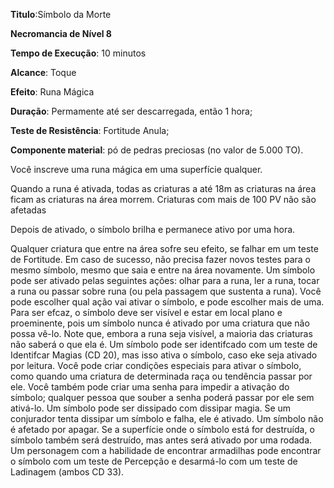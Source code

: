 **Titulo**:Símbolo da Morte

**Necromancia de Nível 8**

**Tempo de Execução**: 10 minutos

**Alcance**: Toque

**Efeito**: Runa Mágica

**Duração**: Permamente até ser descarregada, então 1 hora;

**Teste de Resistência**: Fortitude Anula;

**Componente material**: pó de pedras preciosas (no valor de 5.000 TO).

Você inscreve uma runa mágica em uma superfície qualquer.

Quando a runa é ativada, todas as criaturas a até 18m as criaturas na área ficam as criaturas na área morrem. Criaturas com mais de 100 PV não são afetadas

Depois de ativado, o símbolo brilha e permanece ativo por uma hora.

Qualquer criatura que entre na área sofre seu efeito, se falhar em um teste de Fortitude. Em caso de sucesso, não precisa fazer novos testes para o mesmo símbolo, mesmo que saia e entre na área novamente. Um símbolo pode ser ativado pelas seguintes ações: olhar para a runa, ler a runa, tocar a runa ou passar sobre runa (ou pela passagem que sustenta a runa). Você pode escolher qual ação vai ativar o símbolo, e pode escolher mais de uma. Para ser efcaz, o símbolo deve ser visível e estar em local plano e proeminente, pois um símbolo nunca é ativado por uma criatura que não possa vê-lo. Note que, embora a runa seja visível, a maioria das criaturas não saberá o que ela é. Um símbolo pode ser identifcado com um teste de Identifcar Magias (CD 20), mas isso ativa o símbolo, caso eke seja ativado por leitura. Você pode criar condições especiais para ativar o símbolo, como quando uma criatura de determinada raça ou tendência passar por ele. Você também pode criar uma senha para impedir a ativação do símbolo; qualquer pessoa que souber a senha poderá passar por ele sem ativá-lo. Um símbolo pode ser dissipado com dissipar magia. Se um conjurador tenta dissipar um símbolo e falha, ele é ativado. Um símbolo não é afetado por apagar. Se a superfície onde o símbolo está for destruída, o símbolo também será destruído, mas antes será ativado por uma rodada. Um personagem com a habilidade de encontrar armadilhas pode encontrar o símbolo com um teste de Percepção e desarmá-lo com um teste de Ladinagem (ambos CD 33).
